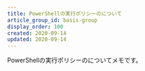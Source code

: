 ```yaml
---
title: PowerShellの実行ポリシーのについて
article_group_id: basis-group
display_order: 100
created: 2020-09-14
updated: 2020-09-14
---
```

PowerShellの実行ポリシーのについてメモです。
